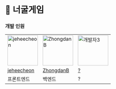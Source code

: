 # 🦝 너굴게임
### 개발 인원
<table>
  <tr>
    <td><img src="https://avatars.githubusercontent.com/u/62019774?s=400&u=ce6ab0bcc9f2617477e5c4a3e7d8ee7a737213b9&v=4" alt="jeheecheon" width="100" /></td>
    <td><img src="https://avatars.githubusercontent.com/u/128568951?v=4" alt="ZhongdanB" width="100" /></td>
    <td><img src="" alt="개발자3" width="100" /></td>
  </tr>
  <tr>
    <td><a href="https://github.com/jeheecheon">jeheecheon</a></td>
    <td><a href="https://github.com/ZhongdanBae">ZhongdanB</a></td>
    <td><a href="https://github.com/ZhongdanBae">?</a></td>
  </tr>
  <tr>
    <td>프론트엔드</td>
    <td>백엔드</td>
    <td>?</td>
  </tr>
</table>
